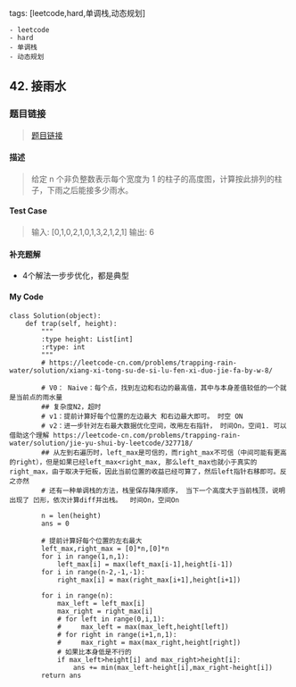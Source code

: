 tags: [leetcode,hard,单调栈,动态规划]

	- leetcode
	- hard
	- 单调栈
	- 动态规划

## 42. 接雨水
### 题目链接
> [题目链接](https://leetcode-cn.com/problems/trapping-rain-water/)

#### 描述
> 给定 n 个非负整数表示每个宽度为 1 的柱子的高度图，计算按此排列的柱子，下雨之后能接多少雨水。

#### Test Case
> 输入: [0,1,0,2,1,0,1,3,2,1,2,1]
输出: 6

#### 补充题解
* 4个解法一步步优化，都是典型

#### My Code
```
class Solution(object):
    def trap(self, height):
        """
        :type height: List[int]
        :rtype: int
        """
        # https://leetcode-cn.com/problems/trapping-rain-water/solution/xiang-xi-tong-su-de-si-lu-fen-xi-duo-jie-fa-by-w-8/

        # V0： Naive：每个点，找到左边和右边的最高值，其中与本身差值较低的一个就是当前点的雨水量
        ## 复杂度N2，超时
        # v1：提前计算好每个位置的左边最大 和右边最大即可。 时空 ON
        # v2：进一步针对左右最大数据优化空间，改用左右指针， 时间On，空间1. 可以借助这个理解 https://leetcode-cn.com/problems/trapping-rain-water/solution/jie-yu-shui-by-leetcode/327718/
        ## 从左到右遍历时，left_max是可信的，而right_max不可信（中间可能有更高的right），但是如果已经left_max<right_max, 那么left_max也就小于真实的right_max，由于取决于短板，因此当前位置的收益已经可算了，然后left指针右移即可。反之亦然
        # 还有一种单调栈的方法，栈里保存降序顺序， 当下一个高度大于当前栈顶，说明出现了 凹形，依次计算diff并出栈。  时间On，空间On

        n = len(height)
        ans = 0

        # 提前计算好每个位置的左右最大
        left_max,right_max = [0]*n,[0]*n
        for i in range(1,n,1):
            left_max[i] = max(left_max[i-1],height[i-1])
        for i in range(n-2,-1,-1):
            right_max[i] = max(right_max[i+1],height[i+1])

        for i in range(n):
            max_left = left_max[i]
            max_right = right_max[i]
            # for left in range(0,i,1):
            #     max_left = max(max_left,height[left])
            # for right in range(i+1,n,1):
            #     max_right = max(max_right,height[right])
            # 如果比本身低是不行的
            if max_left>height[i] and max_right>height[i]: 
                ans += min(max_left-height[i],max_right-height[i])
        return ans
```